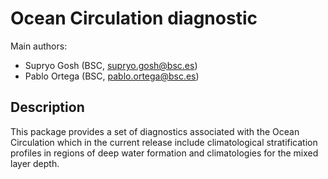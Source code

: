 # Ocean Circulation diagnostic

Main authors: 
- Supryo Gosh (BSC, supryo.gosh@bsc.es)
- Pablo Ortega (BSC, pablo.ortega@bsc.es)

## Description

This package provides a set of diagnostics associated with the Ocean Circulation which in the current release include climatological stratification profiles in regions of deep water formation and climatologies for the mixed layer depth.

